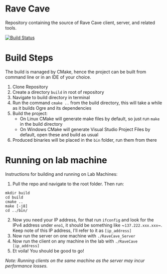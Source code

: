 # Rave Cave

  Repository containing the source of Rave Cave client, server, and related tools.

[![Build Status](https://travis-ci.org/jnterry/nano-orm.svg?branch=master)](https://travis-ci.org/CosyClub/ProjectTempo.svg?branch=master)

# Build Steps

The build is managed by CMake, hence the project can be built from command line
or in an IDE of your choice.

1. Clone Repository
2. Create a directory `build` in root of repository
3. Navigate to build directory in terminal
4. Run the command `cmake ..` from the build directory, this will take a while
   as it builds Ogre and its dependencies
5. Build the project:
    - On Linux CMake will generate make files by default, so just run `make` in
      the build directory
    - On Windows CMake will generate Visual Studio Project Files by default,
      open these and build as usual
6. Produced binaries will be placed in the `bin` folder, run them from there

# Running on lab machine
Instructions for building and running on Lab Machines:

  1. Pull the repo and navigate to the root folder. Then run:

```  
mkdir build
cd build
cmake ..
make [-j8]
cd ../bin/
```

  2. Now you need your IP address, for that run `ifconfig` and look for the IPv4
     address under `eno1`, it should be something like ~`137.222.xxx.xxx`~. Keep
     note of this IP address, I'll refer to it as `[ip_address]`
  3. Now run the server on one machine with `./RaveCave_Server`
  4. Now run the client on any machine in the lab with `./RaveCave [ip_address]`
  5. Et voila! You should be good to go!

_Note: Running clients on the same machine as the server may incur performance
losses._
